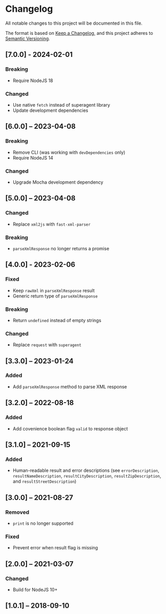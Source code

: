 # Changelog

All notable changes to this project will be documented in this file.

The format is based on [Keep a Changelog](https://keepachangelog.com/en/1.0.0/),
and this project adheres to [Semantic Versioning](https://semver.org/spec/v2.0.0.html).

## [7.0.0] - 2024-02-01

### Breaking
- Require NodeJS 18

### Changed
- Use native `fetch` instead of superagent library
- Update development dependencies

## [6.0.0] – 2023-04-08

### Breaking
- Remove CLI (was working with `devDependencies` only)
- Require NodeJS 14

### Changed
- Upgrade Mocha development dependency

## [5.0.0] – 2023-04-08

### Changed
- Replace `xml2js` with `fast-xml-parser`

### Breaking
- `parseXmlResponse` no longer returns a promise

## [4.0.0] - 2023-02-06

### Fixed
- Keep `rawXml` in `parseXmlResponse` result
- Generic return type of `parseXmlResponse`

### Breaking
- Return `undefined` instead of empty strings

### Changed
- Replace `request` with `superagent`

## [3.3.0] – 2023-01-24

### Added
- Add `parseXmlResponse` method to parse XML response

## [3.2.0] – 2022-08-18

### Added
* Add covenience boolean flag `valid` to response object

## [3.1.0] – 2021-09-15

### Added
* Human-readable result and error descriptions (see `errorDescription`, `resultNameDescription`, `resultCityDescription`, `resultZipDescription`, and `resultStreetDescription`)

## [3.0.0] – 2021-08-27

### Removed
* `print` is no longer supported

### Fixed
* Prevent error when result flag is missing

## [2.0.0] – 2021-03-07

### Changed
* Build for NodeJS 10+

## [1.0.1] – 2018-09-10
